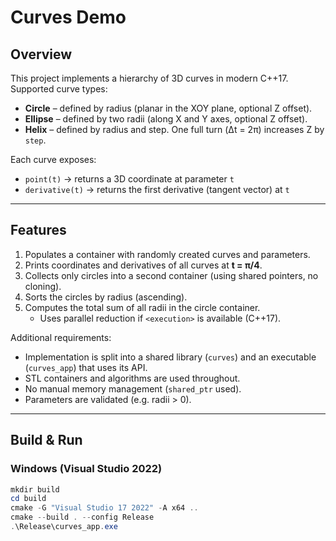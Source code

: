 # Curves Demo

## Overview
This project implements a hierarchy of 3D curves in modern C++17.  
Supported curve types:
- **Circle** – defined by radius (planar in the XOY plane, optional Z offset).
- **Ellipse** – defined by two radii (along X and Y axes, optional Z offset).
- **Helix** – defined by radius and step. One full turn (Δt = 2π) increases Z by `step`.

Each curve exposes:
- `point(t)` → returns a 3D coordinate at parameter `t`
- `derivative(t)` → returns the first derivative (tangent vector) at `t`

---

## Features
1. Populates a container with randomly created curves and parameters.
2. Prints coordinates and derivatives of all curves at **t = π/4**.
3. Collects only circles into a second container (using shared pointers, no cloning).
4. Sorts the circles by radius (ascending).
5. Computes the total sum of all radii in the circle container.  
   - Uses parallel reduction if `<execution>` is available (C++17).

Additional requirements:
- Implementation is split into a shared library (`curves`) and an executable (`curves_app`) that uses its API.
- STL containers and algorithms are used throughout.
- No manual memory management (`shared_ptr` used).
- Parameters are validated (e.g. radii > 0).

---

## Build & Run

### Windows (Visual Studio 2022)
```powershell
mkdir build
cd build
cmake -G "Visual Studio 17 2022" -A x64 ..
cmake --build . --config Release
.\Release\curves_app.exe
